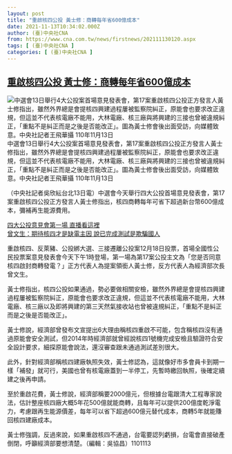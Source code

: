 ```yaml
---
layout: post
title: "重啟核四公投 黃士修：商轉每年省600億成本"
date: 2021-11-13T10:34:02.000Z
author: (臺)中央社CNA
from: https://www.cna.com.tw/news/firstnews/202111130120.aspx
tags: [ (臺)中央社CNA ]
categories: [ (臺)中央社CNA ]
---
```

<!--1636799642000-->
[重啟核四公投 黃士修：商轉每年省600億成本](https://www.cna.com.tw/news/firstnews/202111130120.aspx)
------

<div>
<div><div><div style="--aspect-ratio:1011/1024;"><picture><source media="(max-width: 414px)" data-srcset="https://imgcdn.cna.com.tw/www/WebPhotos/800/20211113/1011x1024_20211113000070.jpg"><source media="(min-width: 413px)" data-srcset="https://imgcdn.cna.com.tw/www/WebPhotos/1024/20211113/1011x1024_20211113000070.jpg"><img class='lazyload' data-src="https://imgcdn.cna.com.tw/www/WebPhotos/800/20211113/1011x1024_20211113000070.jpg" alt="中選會13日舉行4大公投案首場意見發表會，第17案重啟核四公投正方發言人黃士修指出，雖然外界總是會提核四興建過程屢被監察院糾正，原能會也要求改正違規，但這並不代表核電廠不能用，大林電廠、核三廠與將興建的三接也曾被違規糾正，「重點不是糾正而是之後是否能改正」。圖為黃士修會後出面受訪，向媒體致意。中央社記者王飛華攝 110年11月13日" data-srcset="https://imgcdn.cna.com.tw/www/WebPhotos/800/20211113/1011x1024_20211113000070.jpg 414w, https://imgcdn.cna.com.tw/www/WebPhotos/1024/20211113/1011x1024_20211113000070.jpg 1024w"></picture></div><div>中選會13日舉行4大公投案首場意見發表會，第17案重啟核四公投正方發言人黃士修指出，雖然外界總是會提核四興建過程屢被監察院糾正，原能會也要求改正違規，但這並不代表核電廠不能用，大林電廠、核三廠與將興建的三接也曾被違規糾正，「重點不是糾正而是之後是否能改正」。圖為黃士修會後出面受訪，向媒體致意。中央社記者王飛華攝 110年11月13日</div></div></div><div></div><div><p>（中央社記者吳欣紜台北13日電）中選會今天舉行四大公投首場意見發表會，第17案重啟核四公投正方發言人黃士修指出，核四商轉每年可省下超過新台幣600億成本，彌補再生能源費用。</p><div class='media'><div class='insertGroup'><div><a class='insert' href='https://www.cna.com.tw/news/firstnews/202111135004.aspx'><i class='icon-dot'></i><span>四大公投意見會第一場 直播看這裡</span></a></div><div><a class='insert' href='https://www.cna.com.tw/news/aipl/202111130126.aspx'><i class='icon-dot'></i><span>曾文生：期待核四才是缺電主因 說已完成測試是欺騙國人</span></a></div></div></div><p>重啟核四、反萊豬、公投綁大選、三接遷離公投案12月18日投票，首場全國性公民投票案意見發表會今天下午1時登場，第一場為第17案公投主文為「您是否同意核四啟封商轉發電？」正方代表人為提案領銜人黃士修，反方代表人為經濟部次長曾文生。</p><p>黃士修指出，核四公投如果通過，勢必要做相關安檢，雖然外界總是會提核四興建過程屢被監察院糾正，原能會也要求改正違規，但這並不代表核電廠不能用，大林電廠、核三廠以及即將興建的第三天然氣接收站也曾被違規糾正，「重點不是糾正而是之後是否能改正」。</p><p>黃士修說，經濟部曾發布文宣提出6大理由稱核四重啟不可能，包含稱核四沒有通過原能會安全測試，但2014年時經濟部就曾經說核四1號機完成安檢且驗證符合安全設計要求，細探原能會說法，還沒審查跟未通過測試差別很大。</p><p>此外，針對經濟部稱核四建廠執照失效，黃士修認為，這就像好市多會員卡到期一樣「補發」就可行，美國也曾有核電廠蓋到一半停工，先暫時繳回執照，後確定續建之後再申請。</p><p>至於重啟花費，黃士修說，經濟部稱要2000億元，但根據台電跟清大工程專家說法，估計整座核四廠大概5年花500億就能商轉，且每年可以提供200億度乾淨電力，考慮跟再生能源價差，每年可以省下超過600億元替代成本，商轉5年就能賺回核四建廠成本。</p><p>黃士修強調，反過來說，如果重啟核四不通過，台電要認列虧損，台電會直接破產倒閉，呼籲經濟部要想清楚。（編輯：吳協昌）1101113</p></div>
</div>
